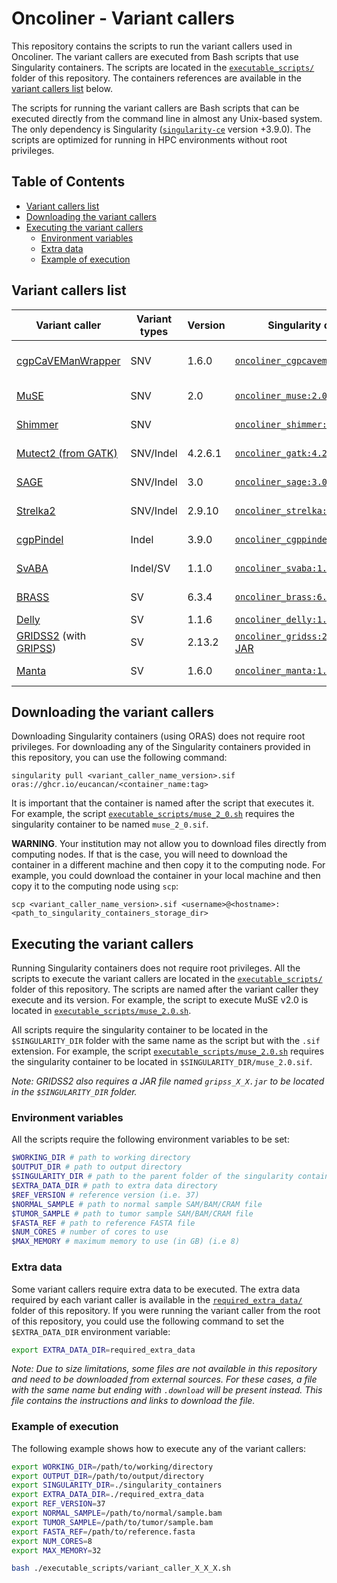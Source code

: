 # Oncoliner - Variant callers<!-- omit in toc -->

This repository contains the scripts to run the variant callers used in Oncoliner. The variant callers are executed from Bash scripts that use Singularity containers. The scripts are located in the [`executable_scripts/`](executable_scripts/) folder of this repository. The containers references are available in the [variant callers list](#variant-callers-list) below.

The scripts for running the variant callers are Bash scripts that can be executed directly from the command line in almost any Unix-based system. The only dependency is Singularity ([`singularity-ce`](https://sylabs.io/singularity/) version +3.9.0). The scripts are optimized for running in HPC environments without root privileges.

## Table of Contents<!-- omit in toc -->
- [Variant callers list](#variant-callers-list)
- [Downloading the variant callers](#downloading-the-variant-callers)
- [Executing the variant callers](#executing-the-variant-callers)
  - [Environment variables](#environment-variables)
  - [Extra data](#extra-data)
  - [Example of execution](#example-of-execution)


## Variant callers list

| Variant caller                                                                                                                   | Variant types | Version | Singularity containers                                                                                                                                                                 | License                                                                      | Notes                            |
| -------------------------------------------------------------------------------------------------------------------------------- | ------------- | ------- | -------------------------------------------------------------------------------------------------------------------------------------------------------------------------------------- | ---------------------------------------------------------------------------- | -------------------------------- |
| [cgpCaVEManWrapper](https://github.com/cancerit/cgpCaVEManWrapper)                                                               | SNV           | 1.6.0   | [`oncoliner_cgpcavemanwrapper:1.16.0`](https://ghcr.io/eucancan/oncoliner_cgpcavemanwrapper:1.16.0)                                                                                    | [AGPL-3.0](https://github.com/cancerit/cgpCaVEManWrapper/blob/dev/LICENSE)   | cgpPindel must be executed first |
| [MuSE](https://github.com/wwylab/MuSE)                                                                                           | SNV           | 2.0     | [`oncoliner_muse:2.0`](https://ghcr.io/eucancan/oncoliner_muse:2.0)                                                                                                                    | [GPL-2.0](https://github.com/wwylab/MuSE/blob/master/LICENSE)                | Does not support CRAM            |
| [Shimmer](https://github.com/nhansen/Shimmer)                                                                                    | SNV           |         | [`oncoliner_shimmer:latest`](https://ghcr.io/eucancan/oncoliner_shimmer:latest)                                                                                                        | [Custom](https://github.com/nhansen/Shimmer/blob/master/LEGAL)               | Does not support CRAM            |
| [Mutect2 (from GATK)](https://gatk.broadinstitute.org/hc/en-us/articles/360037593851-Mutect2)                                    | SNV/Indel     | 4.2.6.1 | [`oncoliner_gatk:4.2.6.1`](https://ghcr.io/eucancan/oncoliner_gatk:4.2.6.1)                                                                                                            | [Apache 2.0](https://github.com/broadinstitute/gatk/blob/master/LICENSE.TXT) |                                  |
| [SAGE](https://github.com/hartwigmedical/hmftools/blob/master/sage)                                                              | SNV/Indel     | 3.0     | [`oncoliner_sage:3.0`](https://ghcr.io/eucancan/oncoliner_sage:3.0)                                                                                                                    | [GPL-3.0](https://github.com/hartwigmedical/hmftools/blob/master/LICENSE)    |                                  |
| [Strelka2](https://github.com/Illumina/strelka)                                                                                  | SNV/Indel     | 2.9.10  | [`oncoliner_strelka:2.9.10`](https://ghcr.io/eucancan/oncoliner_strelka:2.9.10)                                                                                                        | [GPL-3.0](https://github.com/Illumina/strelka/blob/v2.9.x/LICENSE.txt)       |                                  |
| [cgpPindel](https://github.com/cancerit/cgpPindel)                                                                               | Indel         | 3.9.0   | [`oncoliner_cgppindel:3.9.0`](https://ghcr.io/eucancan/oncoliner_cgppindel:3.9.0)                                                                                                      | [AGPL-3.0](https://github.com/cancerit/cgpPindel/blob/dev/LICENSE)           |                                  |
| [SvABA](https://github.com/walaj/svaba)                                                                                          | Indel/SV      | 1.1.0   | [`oncoliner_svaba:1.1.0`](https://ghcr.io/eucancan/oncoliner_svaba:1.1.0)                                                                                                              | [GPL-3.0](https://github.com/walaj/svaba/blob/master/LICENSE)                |                                  |
| [BRASS](https://github.com/cancerit/BRASS)                                                                                       | SV            | 6.3.4   | [`oncoliner_brass:6.3.4`](https://ghcr.io/eucancan/oncoliner_brass:6.3.4)                                                                                                              | [AGPL-3.0](https://github.com/cancerit/BRASS/blob/dev/LICENSE)               |                                  |
| [Delly](https://github.com/dellytools/delly)                                                                                     | SV            | 1.1.6   | [`oncoliner_delly:1.1.6`](https://ghcr.io/eucancan/oncoliner_delly:1.1.6)                                                                                                              | [BSD-3](https://github.com/dellytools/delly/blob/main/LICENSE)               |                                  |
| [GRIDSS2](https://github.com/PapenfussLab/gridss) (with [GRIPSS](https://github.com/hartwigmedical/hmftools/tree/master/gripss)) | SV            | 2.13.2  | [`oncoliner_gridss:2.13.2`](https://ghcr.io/eucancan/oncoliner_gridss:2.13.2) / [GRIPSS JAR](https://github.com/hartwigmedical/hmftools/releases/download/gripss-v2.2/gripss_v2.2.jar) | [GPL-3.0](https://github.com/PapenfussLab/gridss/blob/master/COPYING)        | Requires `gripss_2_2.jar`        |
| [Manta](https://github.com/Illumina/manta)                                                                                       | SV            | 1.6.0   | [`oncoliner_manta:1.6.0`](https://ghcr.io/eucancan/oncoliner_manta:1.6.0)                                                                                                              | [GPL-3.0](https://github.com/Illumina/manta/blob/master/LICENSE.txt)         |                                  |


## Downloading the variant callers

Downloading Singularity containers (using ORAS) does not require root privileges. For downloading any of the Singularity containers provided in this repository, you can use the following command:

```
singularity pull <variant_caller_name_version>.sif oras://ghcr.io/eucancan/<container_name:tag>
```

It is important that the container is named after the script that executes it. For example, the script [`executable_scripts/muse_2_0.sh`](executable_scripts/muse_2_0.sh) requires the singularity container to be named `muse_2_0.sif`.

**WARNING**. Your institution may not allow you to download files directly from computing nodes. If that is the case, you will need to download the container in a different machine and then copy it to the computing node. For example, you could download the container in your local machine and then copy it to the computing node using `scp`:

```
scp <variant_caller_name_version>.sif <username>@<hostname>:<path_to_singularity_containers_storage_dir>
```

## Executing the variant callers

Running Singularity containers does not require root privileges. All the scripts to execute the variant callers are located in the [`executable_scripts/`](executable_scripts/) folder of this repository. The scripts are named after the variant caller they execute and its version. For example, the script to execute MuSE v2.0 is located in [`executable_scripts/muse_2.0.sh`](executable_scripts/muse_2.0.sh).

All scripts require the singularity container to be located in the `$SINGULARITY_DIR` folder with the same name as the script but with the `.sif` extension. For example, the script [`executable_scripts/muse_2.0.sh`](executable_scripts/muse_2.0.sh) requires the singularity container to be located in `$SINGULARITY_DIR/muse_2.0.sif`.

_Note: GRIDSS2 also requires a JAR file named `gripss_X_X.jar` to be located in the `$SINGULARITY_DIR` folder._

### Environment variables

All the scripts require the following environment variables to be set:

```bash
$WORKING_DIR # path to working directory
$OUTPUT_DIR # path to output directory
$SINGULARITY_DIR # path to the parent folder of the singularity container
$EXTRA_DATA_DIR # path to extra data directory
$REF_VERSION # reference version (i.e. 37)
$NORMAL_SAMPLE # path to normal sample SAM/BAM/CRAM file
$TUMOR_SAMPLE # path to tumor sample SAM/BAM/CRAM file
$FASTA_REF # path to reference FASTA file
$NUM_CORES # number of cores to use
$MAX_MEMORY # maximum memory to use (in GB) (i.e 8)
```

### Extra data

Some variant callers require extra data to be executed. The extra data required by each variant caller is available in the [`required_extra_data/`](required_extra_data/) folder of this repository. If you were running the variant caller from the root of this repository, you could use the following command to set the `$EXTRA_DATA_DIR` environment variable:

```bash
export EXTRA_DATA_DIR=required_extra_data
```

_Note: Due to size limitations, some files are not available in this repository and need to be downloaded from external sources. For these cases, a file with the same name but ending with `.download` will be present instead. This file contains the instructions and links to download the file._

### Example of execution

The following example shows how to execute any of the variant callers:

```bash
export WORKING_DIR=/path/to/working/directory
export OUTPUT_DIR=/path/to/output/directory
export SINGULARITY_DIR=./singularity_containers
export EXTRA_DATA_DIR=./required_extra_data
export REF_VERSION=37
export NORMAL_SAMPLE=/path/to/normal/sample.bam
export TUMOR_SAMPLE=/path/to/tumor/sample.bam
export FASTA_REF=/path/to/reference.fasta
export NUM_CORES=8
export MAX_MEMORY=32

bash ./executable_scripts/variant_caller_X_X_X.sh
```
